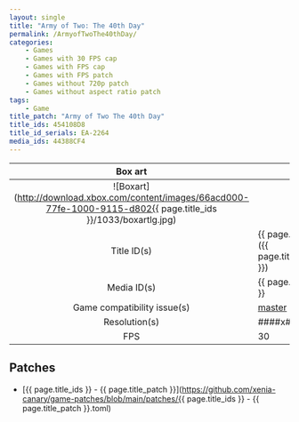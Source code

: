 ```yaml
---
layout: single
title: "Army of Two: The 40th Day"
permalink: /ArmyofTwoThe40thDay/
categories:
    - Games
    - Games with 30 FPS cap
    - Games with FPS cap
    - Games with FPS patch
    - Games without 720p patch
    - Games without aspect ratio patch
tags:
    - Game
title_patch: "Army of Two The 40th Day"
title_ids: 454108D8
title_id_serials: EA-2264
media_ids: 44388CF4
---
```


| Box art                     |                                                                                   |
| :-----:                     | :-                                                                                |
| ![Boxart](http://download.xbox.com/content/images/66acd000-77fe-1000-9115-d802{{ page.title_ids }}/1033/boxartlg.jpg) |
| Title ID(s)                 | {{ page.title_ids }} ({{ page.title_id_serials }})                                |
| Media ID(s)                 | {{ page.media_ids }}                                                              |
| Game compatibility issue(s) | [master](https://github.com/xenia-project/game-compatibility/issues/281)          |
| Resolution(s)               | ####x###                                                                          |
| FPS                         | 30                                                                                |

## Patches
* [{{ page.title_ids }} - {{ page.title_patch }}](https://github.com/xenia-canary/game-patches/blob/main/patches/{{ page.title_ids }} - {{ page.title_patch }}.toml)
